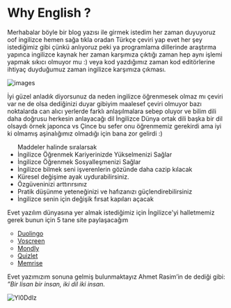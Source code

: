 <H1> Why English ? </H1> 
<p> Merhabalar böyle bir blog yazısı ile girmek istedim her zaman duyuyoruz  oof ingilizce hemen sağa tıkla oradan Türkçe çeviri yap evet her şey istediğimiz gibi çünkü anlıyoruz peki ya programlama dillerinde araştırma yapınca ingilizce kaynak her zaman karşımıza çıktığı zaman hep aynı işlemi yapmak sıkıcı olmuyor mu :) 
 veya kod yazdığımız zaman kod editörlerine ihtiyaç duyduğumuz zaman ingilizce karşımıza çıkması.    
 
![images](https://user-images.githubusercontent.com/63980885/161848803-1b7abf92-8dd7-4652-acc0-d20caaef864d.jpg)


İyi güzel anladık diyorsunuz da neden ingilizce öğrenmesek olmaz mı çeviri var ne de olsa dediğinizi duyar gibiyim maalesef çeviri olmuyor bazı noktalarda can alıcı yerlerde farklı anlaşılmalara sebep oluyor ve bilim dili daha doğrusu herkesin anlayacağı dil İngilizce Dünya ortak dili başka bir dil olsaydı örnek japonca vs Çince bu sefer onu öğrenmemiz gerekirdi ama iyi ki olmamış aşinalığımız olmadığı için bana zor gelirdi :) 
<ul type="disc">Maddeler halinde sıralarsak 
<li>İngilizce Öğrenmek Kariyerinizde Yükselmenizi Sağlar</li>
<li>İngilizce Öğrenmek Sosyalleşmenizi Sağlar</li>
<li>İngilizce bilmek seni işverenlerin gözünde daha cazip kılacak</li>
<li>Küresel değişime ayak uydurabilirsiniz.</li>
<li>Özgüveninizi arttırırsınız</li>
<li>Pratik düşünme yeteneğinizi ve hafızanızı güçlendirebilirsiniz</li>
<li>İngilizce senin için değişik fırsat kapıları açacak</li>
</ul>
<p>Evet yazılım dünyasına yer almak istediğimiz için İngilizce'yi halletmemiz gerek bunun için 5 tane site paylaşacağım   </p>
<ul type="circle">
<li><a href=https://tr.duolingo.com/>Duolingo</a></li>
<li><a href=https://www.voscreen.com/>Voscreen</a></li>
<li><a href=https://tr.mondly.com/>Mondly</a></li>
<li><a href=https://quizlet.com/tr/>Quizlet</a></li>
<li><a href=https://www.memrise.com/>Memrise</a> </li>

</ul>

Evet yazımızım sonuna gelmiş bulunmaktayız Ahmet Rasim’in de dediği gibi:  <i>”Bir lisan bir insan, iki dil iki insan.</i>
 
 
 ![Yl0Ddlz](https://user-images.githubusercontent.com/63980885/161845688-42ef58cb-d27d-41d2-9c1b-c27c1a01285f.jpg)

